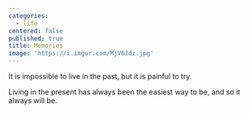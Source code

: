 ```yaml
---
categories:
  - life
centered: false
published: true
title: Memories
image: 'https://i.imgur.com/MjV6Jdz.jpg'
---
```

It is impossible
to live in the past,
but it is painful to try.

Living in the present
has always been
the easiest way to be,
and so it always will be.
